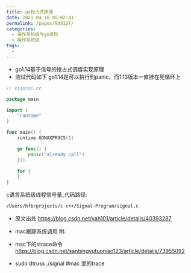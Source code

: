 ```yaml
---
title: go抢占式原理
date: 2021-04-16 05:02:41
permalink: /pages/9d812f/
categories:
  - 操作系统级与go进阶
  - 操作系统级
tags:
  - 
---
```


* go1.14基于信号的抢占式调度实现原理
* 测试代码如下 go1.14是可以执行到panic，而1.13版本一直挂在死循环上
``` go
// xiaorui.cc

package main

import (
    "runtime"
)

func main() {
    runtime.GOMAXPROCS(1)

    go func() {
        panic("already call")
    }()

    for {
    }
}
```




c语言系统级线程信号量_代码路径:
``` bash
/Users/hfb/projects/c-c++/Signal-Program/signal.c
```
* 原文出处 https://blog.csdn.net/vah101/article/details/40393287



* mac跟踪系统调用
附:
* mac下的strace命令 https://blog.csdn.net/sanbingyutuoniao123/article/details/73955092
*  sudo dtruss ./signal #mac 里的trace
 
